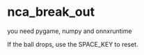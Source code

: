 # nca_break_out

you need pygame, numpy and onnxruntime 

If the ball drops, use the SPACE_KEY to reset.
